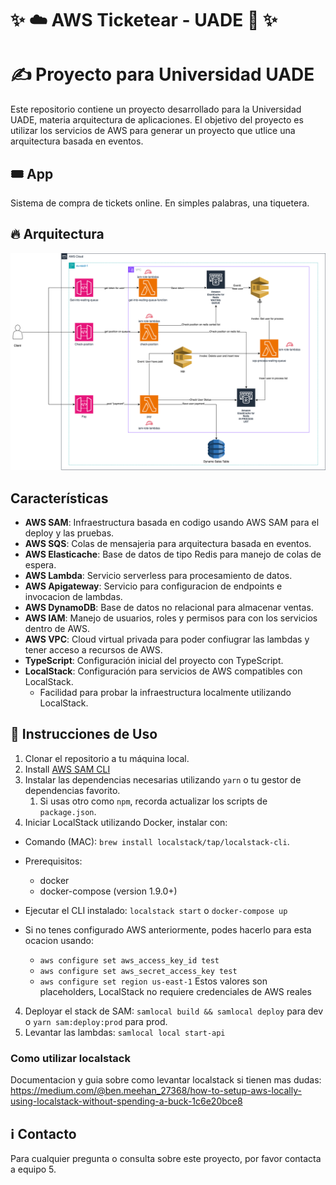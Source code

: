 # ✨ ☁️ AWS Ticketear - UADE 📖 ✨
# ✍️ Proyecto para Universidad UADE

Este repositorio contiene un proyecto desarrollado para la Universidad UADE, materia arquitectura de aplicaciones. El objetivo del proyecto es utilizar los servicios de AWS para generar un proyecto que utlice una arquitectura basada en eventos.

## 🎟️ App
Sistema de compra de tickets online. En simples palabras, una tiquetera.

## 🔥 Arquitectura

![Aws Arch](assets/aws-arch.png)


## Características
- **AWS SAM**: Infraestructura basada en codigo usando AWS SAM para el deploy y las pruebas.
- **AWS SQS**: Colas de mensajeria para arquitectura basada en eventos.
- **AWS Elasticache**: Base de datos de tipo Redis para manejo de colas de espera.
- **AWS Lambda**: Servicio serverless para procesamiento de datos.
- **AWS Apigateway**: Servicio para configuracion de endpoints e invocacion de lambdas.
- **AWS DynamoDB**: Base de datos no relacional para almacenar ventas.
- **AWS IAM**: Manejo de usuarios, roles y permisos para con los servicios dentro de AWS.
- **AWS VPC**: Cloud virtual privada para poder confiugrar las lambdas y tener acceso a recursos de AWS.
- **TypeScript**: Configuración inicial del proyecto con TypeScript.
- **LocalStack**: Configuración para servicios de AWS compatibles con LocalStack.
  - Facilidad para probar la infraestructura localmente utilizando LocalStack.

## :rocket:  Instrucciones de Uso
1. Clonar el repositorio a tu máquina local.
2. Install [AWS SAM CLI](https://docs.aws.amazon.com/serverless-application-model/latest/developerguide/serverless-sam-cli-install.html)
3. Instalar las dependencias necesarias utilizando `yarn` o tu gestor de dependencias favorito.
   1. Si usas otro como `npm`, recorda actualizar los scripts de `package.json`.
4. Iniciar LocalStack utilizando Docker, instalar con:
   
 - Comando (MAC): ` brew install localstack/tap/localstack-cli `.
 - Prerequisitos:
    - docker
    - docker-compose (version 1.9.0+)
  
  - Ejecutar el CLI instalado: `localstack start` o `docker-compose up`
  - Si no tenes configurado AWS anteriormente, podes hacerlo para esta ocacion usando:
    - `aws configure set aws_access_key_id test`
    - `aws configure set aws_secret_access_key test`
    - `aws configure set region us-east-1`
    Estos valores son placeholders, LocalStack no requiere credenciales de AWS reales

4. Deployar el stack de SAM: `samlocal build && samlocal deploy` para dev o `yarn sam:deploy:prod` para prod.
5. Levantar las lambdas: `samlocal local start-api`
<!-- 4. Desarrollar y probar la aplicación utilizando TypeScript y los servicios de AWS emulados localmente con LocalStack. -->

### Como utilizar localstack

Documentacion y guia sobre como levantar localstack si tienen mas dudas: https://medium.com/@ben.meehan_27368/how-to-setup-aws-locally-using-localstack-without-spending-a-buck-1c6e20bce8

## :information_source:  Contacto
Para cualquier pregunta o consulta sobre este proyecto, por favor contacta a equipo 5.